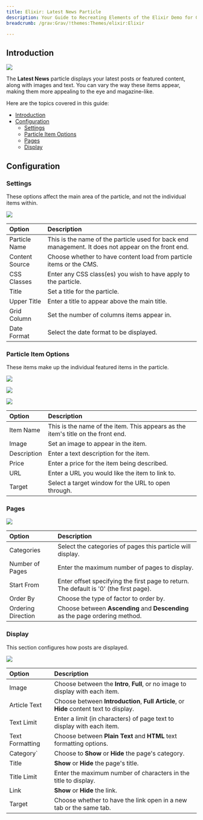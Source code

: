 ```yaml
---
title: Elixir: Latest News Particle
description: Your Guide to Recreating Elements of the Elixir Demo for Grav
breadcrumb: /grav:Grav/!themes:Themes/elixir:Elixir

---
```


## Introduction

![](assets/particle_latestnews1.png)

The **Latest News** particle displays your latest posts or featured content, along with images and text. You can vary the way these items appear, making them more appealing to the eye and magazine-like.

Here are the topics covered in this guide:

- [Introduction](#introduction)
- [Configuration](#configuration)
  - [Settings](#settings)
  - [Particle Item Options](#particle-item-options)
  - [Pages](#pages)
  - [Display](#display)

## Configuration

### Settings

These options affect the main area of the particle, and not the individual items within.

![](assets/particle_latestnews2.png)

| Option         | Description                                                                                         |
| :------------- | :-------------------------------------------------------------------------------------------------- |
| Particle Name  | This is the name of the particle used for back end management. It does not appear on the front end. |
| Content Source | Choose whether to have content load from particle items or the CMS.                                 |
| CSS Classes    | Enter any CSS class(es) you wish to have apply to the particle.                                     |
| Title          | Set a title for the particle.                                                                       |
| Upper Title    | Enter a title to appear above the main title.                                                       |
| Grid Column    | Set the number of columns items appear in.                                                          |
| Date Format    | Select the date format to be displayed.                                                             |

### Particle Item Options

These items make up the individual featured items in the particle.

![](assets/particle_latestnews3.png)

![](assets/particle_latestnews4.png)

![](assets/particle_latestnews5.png)

| Option      | Description                                                                      |
| :---------- | :------------------------------------------------------------------------------- |
| Item Name   | This is the name of the item. This appears as the item's title on the front end. |
| Image       | Set an image to appear in the item.                                              |
| Description | Enter a text description for the item.                                           |
| Price       | Enter a price for the item being described.                                      |
| URL         | Enter a URL you would like the item to link to.                                  |
| Target      | Select a target window for the URL to open through.                              |

### Pages

![](assets/particle_latestnews6.png)

| Option             | Description                                                                            |
| :-----             | :-----                                                                                 |
| Categories         | Select the categories of pages this particle will display.                             |
| Number of Pages    | Enter the maximum number of pages to display.                                          |
| Start From         | Enter offset specifying the first page to return. The default is '0' (the first page). |
| Order By           | Choose the type of factor to order by.                                                 |
| Ordering Direction | Choose between **Ascending** and **Descending** as the page ordering method.           |

### Display

This section configures how posts are displayed.

![](assets/particle_latestnews7.png)

| Option          | Description                                                                                         |
| :------------   | :-------------------------------------------------------------------------------------------------- |
| Image           | Choose between the **Intro**, **Full**, or no image to display with each item.                      |
| Article Text    | Choose between **Introduction**, **Full Article**, or **Hide** content text to display.             |
| Text Limit      | Enter a limit (in characters) of page text to display with each item.                               |
| Text Formatting | Choose between **Plain Text** and **HTML** text formatting options.                                 |
| Category`       | Choose to **Show** or **Hide** the page's category.                                                 |
| Title           | **Show** or **Hide** the page's title.                                                              |
| Title Limit     | Enter the maximum number of characters in the title to display.                                     |
| Link            | **Show** or **Hide** the link.                                                                      |
| Target          | Choose whether to have the link open in a new tab or the same tab.                                  |